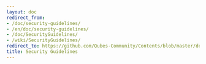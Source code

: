 ```yaml
---
layout: doc
redirect_from:
- /doc/security-guidelines/
- /en/doc/security-guidelines/
- /doc/SecurityGuidelines/
- /wiki/SecurityGuidelines/
redirect_to: https://github.com/Qubes-Community/Contents/blob/master/docs/security/security-guidelines.md
title: Security Guidelines
---
```

